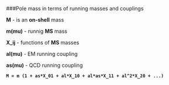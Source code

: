 
###Pole mass in terms of running masses and couplings

**M**      - is an **on-shell** mass

**m(mu)**  - runnig **MS** mass

**X_ij**   - functions of **MS** masses

**al(mu)** - EM running coupling

**as(mu)** - QCD running coupling

**`M = m (1 + as*X_01 + al*X_10 + al*as*X_11 + al^2*X_20 + ...)`**

